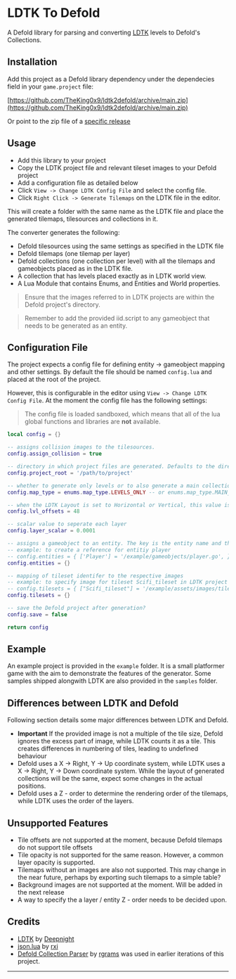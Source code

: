 # LDTK To Defold

A Defold library for parsing and converting [LDTK](https://ldtk.io/) levels to Defold's Collections.

## Installation

Add this project as a Defold library dependency under the dependecies field in your `game.project` file:

[https://github.com/TheKing0x9/ldtk2defold/archive/main.zip](https://github.com/TheKing0x9/ldtk2defold/archive/main.zip)

Or point to the zip file of a [specific release](https://github.com/TheKing0x9/ldtk2defold/releases)

## Usage

* Add this library to your project
* Copy the LDTK project file and relevant tileset images to your Defold project
* Add a configuration file as detailed below
* Click `View -> Change LDTK Config File` and select the config file.
* Click `Right Click -> Generate Tilemaps` on the LDTK file in the editor.

This will create a folder with the same name as the LDTK file and place the generated tilemaps, tilesources and collections in it.

The converter generates the following:

* Defold tilesources using the same settings as specified in the LDTK file
* Defold tilemaps (one tilemap per layer)
* Defold collections (one collection per level) with all the tilemaps and gameobjects placed as in the LDTK file.
* A collection that has levels placed exactly as in LDTK world view.
* A Lua Module that contains Enums, and Entities and World properties.

> Ensure that the images referred to in LDTK projects are within the Defold project's directory.

> Remember to add the provided iid.script to any gameobject that needs to be generated as an entity.

## Configuration File

The project expects a config file for defining entity -> gameobject mapping and other settings. By default the file should be named `config.lua` and placed at the root of the project.

However, this is configurable in the editor using `View -> Change LDTK Config File`. At the moment the config file has the following settings:

> The config file is loaded sandboxed, which means that all of the lua global functions and libraries are **not** available.

```lua
local config = {}

-- assigns collision images to the tilesources.
config.assign_collision = true

-- directory in which project files are generated. Defaults to the directory .ldtk file is in.
config.project_root = '/path/to/project'

-- whether to generate only levels or to also generate a main collection with all levels placed as in LDTK world view.
config.map_type = enums.map_type.LEVELS_ONLY -- or enums.map_type.MAIN_COLLECTION

-- when the LDTK Layout is set to Horizontal or Vertical, this value is used to offset the levels
config.lvl_offsets = 48

-- scalar value to seperate each layer
config.layer_scalar = 0.0001

-- assigns a gameobject to an entity. The key is the entity name and the value is the gameobject name
-- example: to create a reference for entitiy player
-- config.entities = { ['Player'] = '/example/gameobjects/player.go', }
config.entities = {}

-- mapping of tileset identifer to the respective images
-- example: to specify image for tileset Scifi_tileset in LDTK project
-- config.tilesets = { ["Scifi_tileset"] = '/example/assets/images/tileset/level_tileset.png' }
config.tilesets = {}

-- save the Defold project after generation?
config.save = false

return config
```

## Example

An example project is provided in the `example` folder. It is a small platformer game with the aim to demonstrate the features of the generator. Some samples shipped alongwith LDTK are also provided in the `samples` folder.

## Differences between LDTK and Defold

Following section details some major differences between LDTK and Defold.

* **Important** If the provided image is not a multiple of the tile size, Defold ignores the excess part of image, while LDTK counts it as a tile. This creates differences in numbering of tiles, leading to undefined behaviour
* Defold uses a X -> Right, Y -> Up coordinate system, while LDTK uses a X -> Right, Y -> Down coordinate system. While the layout of generated collections will be the same, expect some changes in the actual positions.
* Defold uses a Z - order to determine the rendering order of the tilemaps, while LDTK uses the order of the layers.

## Unsupported Features

* Tile offsets are not supported at the moment, because Defold tilemaps do not support tile offsets
* Tile opacity is not supported for the same reason. However, a common layer opacity is supported.
* Tilemaps without an images are also not supported. This may change in the near future, perhaps by exporting such tilemaps to a simple table?
* Background images are not supported at the moment. Will be added in the next release
* A way to specify the a layer / entity Z - order needs to be decided upon.

## Credits

- [LDTK](https://ldtk.io/) by [Deepnight](https://deepnight.net/)
- [json.lua](https://github.com/rxi/json.lua) by [rxi](https://github.com/rxi/)
- [Defold Collection Parser](https://github.com/rgrams/defold_collection_parser/) by [rgrams](https://github.com/rgrams/) was used in earlier iterations of this project.

---
